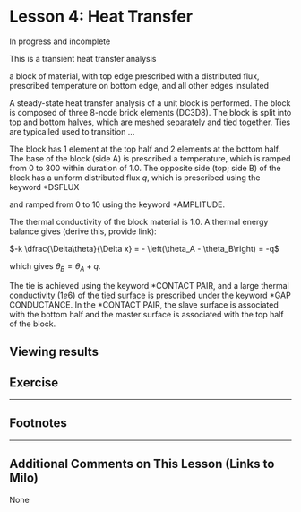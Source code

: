 # Lesson 4: Heat Transfer

In progress and incomplete

This is a transient heat transfer analysis 


a block of material, with top edge prescribed with a distributed flux, prescribed temperature on bottom edge, and all other edges insulated 

A steady-state heat transfer analysis of a unit block is performed. The block is composed of three 8-node brick elements (DC3D8). The block is split into top and bottom halves, which are meshed separately and tied together. Ties are typicalled used to transition ...

The block has 1 element at the top half and 2 elements at the bottom half. The base of the block (side A) is prescribed a temperature, which is ramped from 0 to 300 within duration of 1.0. The opposite side (top; side B) of the block has a uniform distributed flux $q$, which is prescribed using the keyword *DSFLUX 


and ramped from 0 to 10 using the keyword *AMPLITUDE. 


The thermal conductivity of the block material is 1.0. A thermal energy balance gives (derive this, provide link):

$-k \dfrac{\Delta\theta}{\Delta x} = - \left(\theta_A - \theta_B\right) = -q$

which gives $\theta_B = \theta_A + q$. 

The tie is achieved using the keyword *CONTACT PAIR, and a large thermal conductivity ($1e6$) of the tied surface is prescribed under the keyword *GAP CONDUCTANCE. In the *CONTACT PAIR, the slave surface is associated with the bottom half and the master surface is associated with the top half of the block.


## Viewing results	
	
## Exercise 


---
## Footnotes

---
## Additional Comments on This Lesson (Links to Milo)
None
